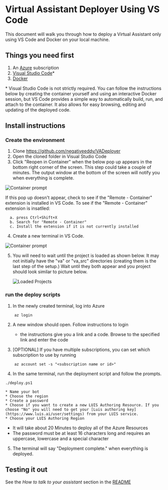 # Virtual Assistant Deployer Using VS Code

This document will walk you through how to deploy a Virtual Assistant only using VS Code and Docker on your local machine. 

## Things you need first 

1. An [Azure](https://azure.microsoft.com/) subscription 
2. [Visual Studio Code](https://code.visualstudio.com/)*
3. [Docker](https://www.docker.com/get-started)

\* Visual Studio Code is not strictly required. You can follow the instructions below by creating the container yourself and using an interactive Docker session, but VS Code provides a simple way to automatically build, run, and attach to the container. It also allows for easy browsing, editing and updating of the deployed code.

## Install instructions

### Create the environment

1.	Clone https://github.com/negativeeddy/VADeployer
2.	Open the cloned folder in Visual Studio Code 
3.	Click "Reopen in Container" when the below pop up appears in the bottom right corner of the screen. This step could take a couple of minutes. The output window at the bottom of the screen will notify you when everything is complete. 
   
   ![Container prompt](./CodeReopenInContainer.png)
   
   If this pop up doesn't appear, check to see if the "Remote - Container" extension is installed in VS Code.
   To see if the "Remote - Container" extension is insatlled:
   
      a. press Ctrl+Shift+X
      b. Search for "Remote - Container"
      c. Install the extension if it is not currently installed

4.	Create a new terminal in VS Code.

![Container prompt](./VSCodeMenuNewTerminal.png)

5. You will need to wait until the project is loaded as shown below. It may not initially have the "va" or "va_src" directories (creating them is the last step of the setup.) Wait until they both appear and you project should look similar to picture below. 
  
   ![Loaded Projects](./LoadedProjectsVSO.PNG)
   
### run the deploy scripts

1. In the newly created terminal, log into Azure 
 ````
     az login
 ```` 
2. A new window should open. Follow instructions to login
    * the instructions give you a link and a code. Browse to the specified link and enter the code
    
3. [OPTIONAL] If you have multiple subscriptions, you can set which subscription to use by running
 ````
     az account set -s "<subscription name or id>"
 ````
4. In the same terminal, run the deployment script and follow the prompts. 
  ````
 ./deploy.ps1
 ````
 
    * Name your bot
    * Choose the region
    * Create a password
    * Choose if you want to create a new LUIS Authoring Resource. If you choose "No" you will need to get your [Luis authoring key](https://www.luis.ai/user/settings) from your LUIS service. 
    * Choose your LUIS Authoring Region 
    
  * It will take about 20 Minutes to deploy all of the Azure Resources
  * The password must be at least 16 characters long and requires an uppercase, lowercase and a special character
  
5. The terminal will say "Deployment complete." when everything is deployed. 
 
## Testing it out
See the *How to talk to your assistant* section in the [README](../README.md)
